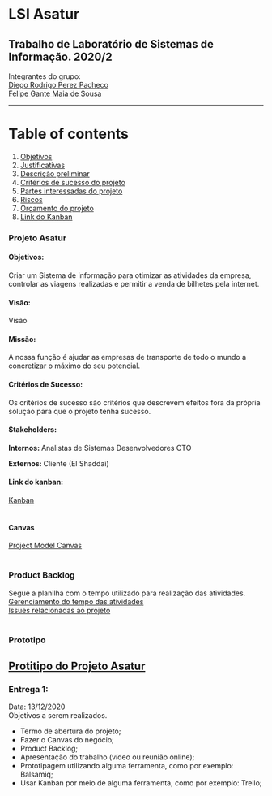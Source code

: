 # LSI Asatur
Trabalho de Laboratório de Sistemas de Informação. 2020/2
---
Integrantes do grupo:<br>
[Diego Rodrigo Perez Pacheco](https://www.linkedin.com/in/diego-rodrigo-perez-pacheco-758760101/)<br>
[Felipe Gante Maia de Sousa](https://www.linkedin.com/in/felipe-gante-maia-de-sousa-bb5485190/)

---

# Table of contents
1. [Objetivos](#objetivos)
2. [Justificativas](#justificativas)
3. [Descrição preliminar](#preliminar)
4. [Critérios de sucesso do projeto](#sucesso)
5. [Partes interessadas do projeto](#interessandos)
6. [Riscos](#riscos)
7. [Orçamento do projeto](#orcamento)
8. [Link do Kanban](#kanban)


### Projeto Asatur

#### <b>Objetivos</b>: <a name="objetivos"></a>
Criar um Sistema de informação para otimizar as atividades da empresa, controlar as viagens realizadas e permitir a venda de bilhetes pela internet.

#### <b>Visão</b>:
Visão

#### <b>Missão</b>:
A nossa função é ajudar as empresas de transporte de todo o mundo a concretizar o máximo do seu potencial.

#### <b>Critérios de Sucesso</b>:
Os critérios de sucesso são critérios que descrevem efeitos fora da própria solução para que o projeto tenha sucesso.

#### <b>Stakeholders</b>:
<b> Internos: </b>
Analistas de Sistemas
Desenvolvedores
CTO

<b>Externos: </b>
Cliente (El Shaddai)

#### <b>Link do kanban</b>: <a name="kanban"></a>
[Kanban](https://github.com/Diegorpp/SLI_Project/projects/1)
<br><br>

#### Canvas
[Project Model Canvas](https://docs.google.com/drawings/d/19tcHYSeKz3_GcH33DzzTEcRx1yo6b_2mGUglC-0_GeY/edit?usp=sharing)
<br><br>

### Product Backlog
Segue a planilha com o tempo utilizado para realização das atividades. <br>
[Gerenciamento do tempo das atividades](https://docs.google.com/spreadsheets/d/1S-XMt6AnhDgEYh_sVSNM7tQE1HcXYvMCAWFBtgd8L8o/edit?usp=sharing) <br>
[Issues relacionadas ao projeto](https://github.com/Diegorpp/SLI_Project/issues)
<br><br>

### Prototipo
[Protitipo do Projeto Asatur]()
---
### Entrega 1:
Data: 13/12/2020 <br>
Objetivos a serem realizados.

* Termo de abertura do projeto;
* Fazer o Canvas do negócio;
* Product Backlog;
* Apresentação do trabalho (vídeo ou reunião online);
* Prototipagem utilizando alguma ferramenta, como por exemplo: Balsamiq;
* Usar Kanban por meio de alguma ferramenta, como por exemplo: Trello;
